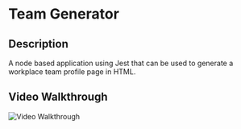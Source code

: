 # Team Generator

## Description 
A node based application using Jest that can be used to generate a workplace team profile page in HTML. 

## Video Walkthrough
![Video Walkthrough](https://drive.google.com/file/d/1ZgWC3hZxQ73YRe5-JOyvz1-QKgQa37-L/view)
